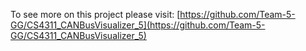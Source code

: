 To see more on this project please visit: [https://github.com/Team-5-GG/CS4311_CANBusVisualizer_5](https://github.com/Team-5-GG/CS4311_CANBusVisualizer_5)

